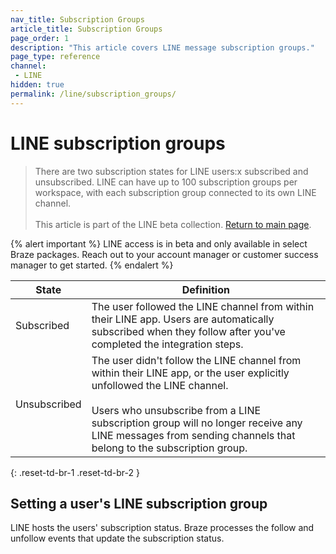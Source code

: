 ```yaml
---
nav_title: Subscription Groups
article_title: Subscription Groups
page_order: 1
description: "This article covers LINE message subscription groups."
page_type: reference
channel:
 - LINE
hidden: true
permalink: /line/subscription_groups/
---
```


# LINE subscription groups

> There are two subscription states for LINE users:x subscribed and unsubscribed. LINE can have up to 100 subscription groups per workspace, with each subscription group connected to its own LINE channel.<br><br>This article is part of the LINE beta collection. [Return to main page](https://www.braze.com/docs/line/).

{% alert important %}
LINE access is in beta and only available in select Braze packages. Reach out to your account manager or customer success manager to get started.
{% endalert %}

| State | Definition |
| --- | --- |
| Subscribed | The user followed the LINE channel from within their LINE app. Users are automatically subscribed when they follow after you've completed the integration steps. |
| Unsubscribed | The user didn't follow the LINE channel from within their LINE app, or the user explicitly unfollowed the LINE channel. <br><br> Users who unsubscribe from a LINE subscription group will no longer receive any LINE messages from sending channels that belong to the subscription group. |
{: .reset-td-br-1 .reset-td-br-2 }

## Setting a user's LINE subscription group

LINE hosts the users' subscription status. Braze processes the follow and unfollow events that update the subscription status.